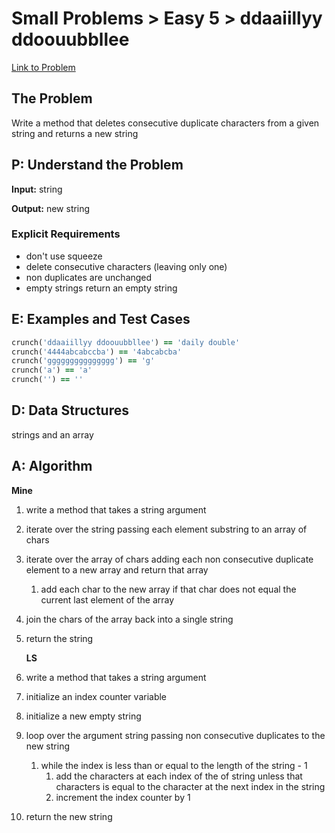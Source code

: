 # Small Problems > Easy 5 > ddaaiillyy ddoouubbllee

[Link to Problem](https://launchschool.com/exercises/690b2900)

## The Problem

Write a method that deletes consecutive duplicate characters from a given string and returns a new string


## P: Understand the Problem
**Input:** string

**Output:** new string

### Explicit Requirements
- don't use squeeze
- delete consecutive characters (leaving only one)
- non duplicates are unchanged
- empty strings return an empty string


## E: Examples and Test Cases

```ruby
crunch('ddaaiillyy ddoouubbllee') == 'daily double'
crunch('4444abcabccba') == '4abcabcba'
crunch('ggggggggggggggg') == 'g'
crunch('a') == 'a'
crunch('') == ''
```

## D: Data Structures

strings and an array

## A: Algorithm

**Mine**

1. write a method that takes a string argument

2. iterate over the string passing each element substring to an array of chars

3. iterate over the array of chars adding each non consecutive duplicate element to a new array and return that array

   1. add each char to the new array if that char does not equal the current last element of the array

4. join the chars of the array back into a single string

5. return the string

   **LS**

1. write a method that takes a string argument
1. initialize an index counter variable
1. initialize a new empty string
4. loop over the argument string passing non consecutive duplicates to the new string
   1. while the index is less than or equal to the length of the string - 1
      1. add the characters at each index of the of string unless that characters is equal to the character at the next index in the string
      2. increment the index counter by 1
5. return the new string